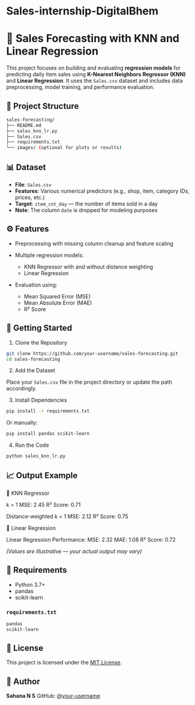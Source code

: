 # Sales-internship-DigitalBhem
# 🛒 Sales Forecasting with KNN and Linear Regression

This project focuses on building and evaluating **regression models** for predicting daily item sales using **K-Nearest Neighbors Regressor (KNN)** and **Linear Regression**. It uses the `Sales.csv` dataset and includes data preprocessing, model training, and performance evaluation.

## 📁 Project Structure

```bash
sales-forecasting/
├── README.md
├── sales_knn_lr.py
├── Sales.csv
├── requirements.txt
└── images/ (optional for plots or results)
```

## 📊 Dataset

* **File**: `Sales.csv`
* **Features**: Various numerical predictors (e.g., shop, item, category IDs, prices, etc.)
* **Target**: `item_cnt_day` — the number of items sold in a day
* **Note**: The column `date` is dropped for modeling purposes

## ⚙️ Features

* Preprocessing with missing column cleanup and feature scaling
* Multiple regression models:

  * KNN Regressor with and without distance weighting
  * Linear Regression
* Evaluation using:

  * Mean Squared Error (MSE)
  * Mean Absolute Error (MAE)
  * R² Score

## 🚀 Getting Started

1. Clone the Repository

```bash
git clone https://github.com/your-username/sales-forecasting.git
cd sales-forecasting
```

2. Add the Dataset

Place your `Sales.csv` file in the project directory or update the path accordingly.

3. Install Dependencies

```bash
pip install -r requirements.txt
```

Or manually:

```bash
pip install pandas scikit-learn
```

4. Run the Code

```bash
python sales_knn_lr.py
```


## 📈 Output Example

🔹 KNN Regressor

k = 1
MSE: 2.45
R² Score: 0.71

Distance-weighted k = 1
MSE: 2.12
R² Score: 0.75

🔹 Linear Regression

Linear Regression Performance:
MSE: 2.32
MAE: 1.08
R² Score: 0.72

*(Values are illustrative — your actual output may vary)*

## 🧪 Requirements

* Python 3.7+
* pandas
* scikit-learn

### `requirements.txt`

```txt
pandas
scikit-learn
```

## 📄 License

This project is licensed under the [MIT License](LICENSE).

## 👤 Author

**Sahana N S**
GitHub: [@your-username](https://github.com/SahanaShash)
